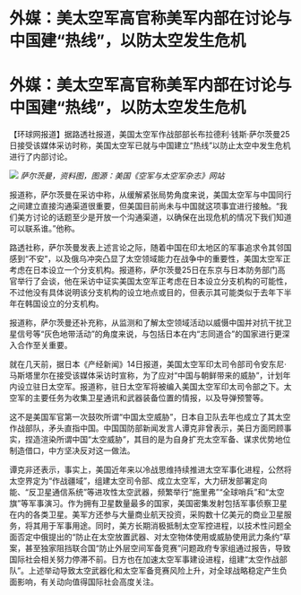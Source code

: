 # 外媒：美太空军高官称美军内部在讨论与中国建“热线”，以防太空发生危机

# 外媒：美太空军高官称美军内部在讨论与中国建“热线”，以防太空发生危机

【环球网报道】据路透社报道，美国太空军作战部部长布拉德利·钱斯·萨尔茨曼25日接受该媒体采访时称，美国太空军已就与中国建立“热线”以防止太空中发生危机进行了内部讨论。

![](https://inews.gtimg.com/om_bt/O0Vthqm7mtgofkXlZzEuYo4I2GGl_GwEniST00EcV_b90AA/1000)
_萨尔茨曼，资料图，图源：美国《空军与太空军杂志》网站_

报道称，萨尔茨曼在采访中称，从缓解紧张局势角度来说，美国太空军与中国同行之间建立直接沟通渠道很重要，但美国目前尚未与中国就这项事宜进行接触。“我们美方讨论的话题至少是开放一个沟通渠道，以确保在出现危机的情况下我们知道可以联系谁。”他称。

路透社称，萨尔茨曼发表上述言论之际，随着中国在印太地区的军事追求令其邻国感到“不安”，以及俄乌冲突凸显了太空领域能力在战争中的重要性，美国太空军正考虑在日本设立一个分支机构。报道称，萨尔茨曼25日在东京与日本防务部门高官举行了会谈，他在采访中证实美国太空军正考虑在日本设立分支机构的可能性，不过他没有具体说明该分支机构的设立地点或目的，但表示其可能类似于去年下半年在韩国设立的分支机构。

报道称，萨尔茨曼还补充称，从监测和了解太空领域活动以威慑中国并对抗干扰卫星信号等“灰色地带活动”的角度来说，与包括日本在内“志同道合”的国家进行更深入合作至关重要。

就在几天前，据日本《产经新闻》14日报道，美国太空军印太司令部司令安东尼·马斯塔里尔在接受该媒体采访时宣称，为了应对“中国与朝鲜带来的威胁”，计划年内设立驻日太空军。报道称，驻日太空军将被编入美国太空军印太司令部之下。太空军的主要任务为收集卫星通讯和武器装备位置的情报，以及导弹预警等。

这不是美国军官第一次鼓吹所谓“中国太空威胁”，日本自卫队去年也成立了其太空作战部队，矛头直指中国。中国国防部新闻发言人谭克非曾表示，美日方面罔顾事实，捏造渲染所谓中国“太空威胁”，其目的是为自身扩充太空军备、谋求优势地位制造借口，中方坚决反对这一做法。

谭克非还表示，事实上，美国近年来以冷战思维持续推进太空军事化进程，公然将太空界定为“作战疆域”，组建太空司令部、成立太空军，大力研发部署定向能、“反卫星通信系统”等进攻性太空武器，频繁举行“施里弗”“全球哨兵”和“太空旗”等军事演习。作为拥有卫星数量最多的国家，美国密集发射包括军事侦察卫星在内的各类卫星。美军方还参与大量商业航天投资，采购数十亿美元的商业卫星服务，将其用于军事用途。同时，美方长期消极抵制太空军控进程，以技术性问题全面否定中俄提出的“防止在太空放置武器、对太空物体使用或威胁使用武力条约”草案，甚至独家阻挡联合国“防止外层空间军备竞赛”问题政府专家组通过报告，导致国际社会相关努力停滞不前。日方也在加速太空军事建设进程，组建“太空作战部队”。上述举动导致太空武器化和太空军备竞赛风险上升，对全球战略稳定产生负面影响，有关动向值得国际社会高度关注。

